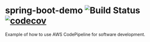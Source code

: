 # spring-boot-demo ![Build Status](https://github.com/Rahu2000/spring-boot-demo/actions/workflows/maven.yml/badge.svg) [![codecov](https://codecov.io/gh/Rahu2000/spring-boot-demo/branch/main/graph/badge.svg?token=rhL85oDugs)](https://codecov.io/gh/Rahu2000/spring-boot-demo)

Example of how to use AWS CodePipeline for software development.
